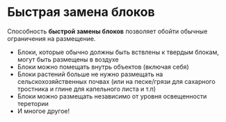 # Быстрая замена блоков
Способность **быстрой замены блоков** позволяет обойти обычные ограничения на размещение.

- Блоки, которые обычно должны быть вствлены к твердым блокам, могут быть размещены в воздухе
- Блоки можно помещать внутрь объектов (включая себя)
- Блоки растений больше не нужно размещать на сельскохозяйственных почвах (или на песке/грязи для сахарного тростника и глине для капельного листа и т.п)
- Блоки можно размещать независимо от уровня освещенности теретории
- И многое другое!
